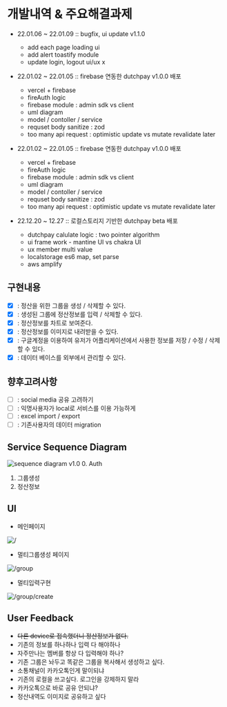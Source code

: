 # 개발내역 & 주요해결과제

- 22.01.06 ~ 22.01.09 :: bugfix, ui update v1.1.0
  - add each page loading ui 
  - add alert toastify module
  - update login, logout ui/ux x

- 22.01.02 ~ 22.01.05 :: firebase 연동한 dutchpay v1.0.0 배포
  - vercel + firebase
  - fireAuth logic 
  - firebase module : admin sdk vs client
  - uml diagram
  - model / contoller / service
  - requset body sanitize : zod
  - too many api request : optimistic update vs mutate revalidate later

- 22.01.02 ~ 22.01.05 :: firebase 연동한 dutchpay v1.0.0 배포
  - vercel + firebase
  - fireAuth logic 
  - firebase module : admin sdk vs client
  - uml diagram
  - model / contoller / service
  - requset body sanitize : zod
  - too many api request : optimistic update vs mutate revalidate later

- 22.12.20 ~ 12.27 :: 로컬스토리지 기반한 dutchpay beta 배포
  - dutchpay calulate logic : two pointer algorithm
  - ui frame work - mantine UI vs chakra UI 
  - ux member multi value
  - localstorage es6 map, set parse
  - aws amplify
  


## 구현내용
- [x] : 정산을 위한 그룹을 생성 / 삭제할 수 있다.  
- [x] : 생성된 그룹에 정산정보를 입력 / 삭제할 수 있다.
- [x] : 정산정보를 차트로 보여준다.
- [x] : 정산정보를 이미지로 내려받을 수 있다.
- [x] : 구글계정을 이용하여 유저가 어플리케이션에서 사용한 정보를 저장 / 수정 / 삭제 할 수 있다.
- [x] : 데이터 베이스를 외부에서 관리할 수 있다.

## 향후고려사항
- [ ] : social media 공유 고려하기
- [ ] : 익명사용자가 local로 서비스를 이용 가능하게
- [ ] : excel import / export
- [ ] : 기존사용자의 데이터 migration
  
## Service Sequence Diagram
![sequence diagram v1.0](https://user-images.githubusercontent.com/77092632/210679849-3fa075c3-a2b9-4706-bedd-ef7f83c2bb19.png)
0. Auth
1. 그룹생성
2. 정산정보

## UI
- 메인페이지

![/](https://user-images.githubusercontent.com/77092632/209542153-ad935c7f-a995-4f73-942d-59c44066c326.png)

- 멀티그룹생성 페이지

![/group](https://user-images.githubusercontent.com/77092632/209542196-b05c802a-39e4-4ed8-8580-171ac276286f.png)

- 멀티입력구현

![/group/create](https://user-images.githubusercontent.com/77092632/209544288-03b43f36-be97-4e47-b728-b9e4c0e76ebf.gif)


## User Feedback
- ~~다른 device로 접속했더니 정산정보가 없다.~~
- 기존의 정보를 하나하나 입력 다 해야하나
- 자주만나는 멤버를 항상 다 입력해야 하나?
- 기존 그룹은 놔두고 똑같은 그룹을 복사해서 생성하고 싶다.
- 소통채널이 카카오톡인게 말이되냐
- 기존의 로컬을 쓰고싶다. 로그인을 강제하지 말라
- 카카오톡으로 바로 공유 안되냐?
- 정산내역도 이미지로 공유하고 싶다
